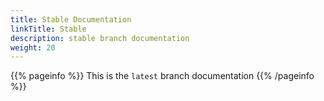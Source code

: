 ```yaml
---
title: Stable Documentation
linkTitle: Stable
description: stable branch documentation
weight: 20
---
```


{{% pageinfo %}}
This is the `latest` branch documentation
{{% /pageinfo %}}
